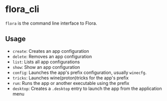 # flora_cli
`flora` is the command line interface to Flora.

## Usage
* `create`: Creates an app configuration
* `delete`: Removes an app configuration
* `list`: Lists all app configurations
* `show`: Show an app configuration
* `config`: Launches the app's prefix configuration, usually `winecfg`.
* `tricks`: Launches wine(proton)tricks for the app's prefix 
* `run`: Runs the app or another executable using the prefix
* `desktop`: Creates a `.desktop` entry to launch the app from the application menu
